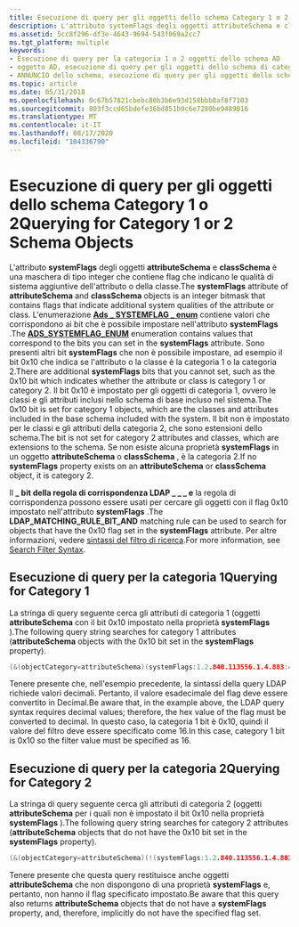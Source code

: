 ```yaml
---
title: Esecuzione di query per gli oggetti dello schema Category 1 o 2
description: L'attributo systemFlags degli oggetti attributeSchema e classSchema è una maschera di tipo integer che contiene flag che indicano le qualità di sistema aggiuntive dell'attributo o della classe.
ms.assetid: 5cc8f296-df3e-4643-9694-543f069a2cc7
ms.tgt_platform: multiple
keywords:
- Esecuzione di query per la categoria 1 o 2 oggetti dello schema AD
- oggetto AD, esecuzione di query per gli oggetti dello schema di categoria 1 o 2
- ANNUNCIO dello schema, esecuzione di query per gli oggetti dello schema di categoria 1 o 2
ms.topic: article
ms.date: 05/31/2018
ms.openlocfilehash: 0c67b57821cbebc80b3b6e93d158bbb8af8f7103
ms.sourcegitcommit: 803f3ccd65bdefe36bd851b9c6e7280be9489016
ms.translationtype: MT
ms.contentlocale: it-IT
ms.lasthandoff: 08/17/2020
ms.locfileid: "104336790"
---
```

# <a name="querying-for-category-1-or-2-schema-objects"></a><span data-ttu-id="c4407-106">Esecuzione di query per gli oggetti dello schema Category 1 o 2</span><span class="sxs-lookup"><span data-stu-id="c4407-106">Querying for Category 1 or 2 Schema Objects</span></span>

<span data-ttu-id="c4407-107">L'attributo **systemFlags** degli oggetti **attributeSchema** e **classSchema** è una maschera di tipo integer che contiene flag che indicano le qualità di sistema aggiuntive dell'attributo o della classe.</span><span class="sxs-lookup"><span data-stu-id="c4407-107">The **systemFlags** attribute of **attributeSchema** and **classSchema** objects is an integer bitmask that contains flags that indicate additional system qualities of the attribute or class.</span></span> <span data-ttu-id="c4407-108">L'enumerazione [**Ads \_ SYSTEMFLAG \_ enum**](/windows/win32/api/iads/ne-iads-ads_systemflag_enum) contiene valori che corrispondono ai bit che è possibile impostare nell'attributo **systemFlags** .</span><span class="sxs-lookup"><span data-stu-id="c4407-108">The [**ADS\_SYSTEMFLAG\_ENUM**](/windows/win32/api/iads/ne-iads-ads_systemflag_enum) enumeration contains values that correspond to the bits you can set in the **systemFlags** attribute.</span></span> <span data-ttu-id="c4407-109">Sono presenti altri bit **systemFlags** che non è possibile impostare, ad esempio il bit 0x10 che indica se l'attributo o la classe è la categoria 1 o la categoria 2.</span><span class="sxs-lookup"><span data-stu-id="c4407-109">There are additional **systemFlags** bits that you cannot set, such as the 0x10 bit which indicates whether the attribute or class is category 1 or category 2.</span></span> <span data-ttu-id="c4407-110">Il bit 0x10 è impostato per gli oggetti di categoria 1, ovvero le classi e gli attributi inclusi nello schema di base incluso nel sistema.</span><span class="sxs-lookup"><span data-stu-id="c4407-110">The 0x10 bit is set for category 1 objects, which are the classes and attributes included in the base schema included with the system.</span></span> <span data-ttu-id="c4407-111">Il bit non è impostato per le classi e gli attributi della categoria 2, che sono estensioni dello schema.</span><span class="sxs-lookup"><span data-stu-id="c4407-111">The bit is not set for category 2 attributes and classes, which are extensions to the schema.</span></span> <span data-ttu-id="c4407-112">Se non esiste alcuna proprietà **systemFlags** in un oggetto **attributeSchema** o **classSchema** , è la categoria 2.</span><span class="sxs-lookup"><span data-stu-id="c4407-112">If no **systemFlags** property exists on an **attributeSchema** or **classSchema** object, it is category 2.</span></span>

<span data-ttu-id="c4407-113">Il **\_ bit della regola di corrispondenza LDAP \_ \_ \_ e** la regola di corrispondenza possono essere usati per cercare gli oggetti con il flag 0x10 impostato nell'attributo **systemFlags** .</span><span class="sxs-lookup"><span data-stu-id="c4407-113">The **LDAP\_MATCHING\_RULE\_BIT\_AND** matching rule can be used to search for objects that have the 0x10 flag set in the **systemFlags** attribute.</span></span> <span data-ttu-id="c4407-114">Per altre informazioni, vedere [sintassi del filtro di ricerca](/windows/desktop/ADSI/search-filter-syntax).</span><span class="sxs-lookup"><span data-stu-id="c4407-114">For more information, see [Search Filter Syntax](/windows/desktop/ADSI/search-filter-syntax).</span></span>

## <a name="querying-for-category-1"></a><span data-ttu-id="c4407-115">Esecuzione di query per la categoria 1</span><span class="sxs-lookup"><span data-stu-id="c4407-115">Querying for Category 1</span></span>

<span data-ttu-id="c4407-116">La stringa di query seguente cerca gli attributi di categoria 1 (oggetti **attributeSchema** con il bit 0x10 impostato nella proprietà **systemFlags** ).</span><span class="sxs-lookup"><span data-stu-id="c4407-116">The following query string searches for category 1 attributes (**attributeSchema** objects with the 0x10 bit set in the **systemFlags** property).</span></span>


```C++
(&(objectCategory=attributeSchema)(systemFlags:1.2.840.113556.1.4.803:=16) )
```



<span data-ttu-id="c4407-117">Tenere presente che, nell'esempio precedente, la sintassi della query LDAP richiede valori decimali. Pertanto, il valore esadecimale del flag deve essere convertito in Decimal.</span><span class="sxs-lookup"><span data-stu-id="c4407-117">Be aware that, in the example above, the LDAP query syntax requires decimal values; therefore, the hex value of the flag must be converted to decimal.</span></span> <span data-ttu-id="c4407-118">In questo caso, la categoria 1 bit è 0x10, quindi il valore del filtro deve essere specificato come 16.</span><span class="sxs-lookup"><span data-stu-id="c4407-118">In this case, category 1 bit is 0x10 so the filter value must be specified as 16.</span></span>

## <a name="querying-for-category-2"></a><span data-ttu-id="c4407-119">Esecuzione di query per la categoria 2</span><span class="sxs-lookup"><span data-stu-id="c4407-119">Querying for Category 2</span></span>

<span data-ttu-id="c4407-120">La stringa di query seguente cerca gli attributi di categoria 2 (oggetti **attributeSchema** per i quali non è impostato il bit 0x10 nella proprietà **systemFlags** ).</span><span class="sxs-lookup"><span data-stu-id="c4407-120">The following query string searches for category 2 attributes (**attributeSchema** objects that do not have the 0x10 bit set in the **systemFlags** property).</span></span>


```C++
(&(objectCategory=attributeSchema)(!(systemFlags:1.2.840.113556.1.4.803:=16)))
```



<span data-ttu-id="c4407-121">Tenere presente che questa query restituisce anche oggetti **attributeSchema** che non dispongono di una proprietà **systemFlags** e, pertanto, non hanno il flag specificato impostato.</span><span class="sxs-lookup"><span data-stu-id="c4407-121">Be aware that this query also returns **attributeSchema** objects that do not have a **systemFlags** property, and, therefore, implicitly do not have the specified flag set.</span></span>

 

 